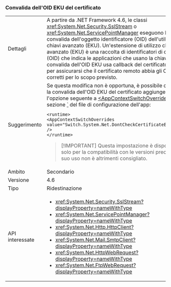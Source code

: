 ### <a name="certificate-eku-oid-validation"></a>Convalida dell'OID EKU del certificato

|   |   |
|---|---|
|Dettagli|A partire da .NET Framework 4.6, le classi <xref:System.Net.Security.SslStream> o <xref:System.Net.ServicePointManager> eseguono la convalida dell'oggetto identificatore (OID) dell'utilizzo chiavi avanzato (EKU). Un'estensione di utilizzo chiavi avanzato (EKU) è una raccolta di identificatori di oggetto (OID) che indica le applicazioni che usano la chiave. La convalida dell'OID EKU usa callback del certificato remoto per assicurarsi che il certificato remoto abbia gli OID corretti per lo scopo previsto.|
|Suggerimento|Se questa modifica non è opportuna, è possibile disabilitare la convalida dell'OID EKU del certificato aggiungendo l'opzione seguente a [\<AppContextSwitchOverrides>](~/docs/framework/configure-apps/file-schema/runtime/appcontextswitchoverrides-element.md) nella sezione [`](~/docs/framework/configure-apps/file-schema/runtime/runtime-element.md) del file di configurazione dell'app:<pre><code class="language-xml">&lt;runtime&gt;&#13;&#10;&lt;AppContextSwitchOverrides&#13;&#10;value=&quot;Switch.System.Net.DontCheckCertificateEKUs=true&quot; /&gt;&#13;&#10;&lt;/runtime&gt;&#13;&#10;</code></pre> <blockquote> [!IMPORTANT] Questa impostazione è disponibile solo per la compatibilità con le versioni precedenti. Il suo uso non è altrimenti consigliato.</blockquote> |
|Ambito|Secondario|
|Versione|4.6|
|Tipo|Ridestinazione|
|API interessate|<ul><li><xref:System.Net.Security.SslStream?displayProperty=nameWithType></li><li><xref:System.Net.ServicePointManager?displayProperty=nameWithType></li><li><xref:System.Net.Http.HttpClient?displayProperty=nameWithType></li><li><xref:System.Net.Mail.SmtpClient?displayProperty=nameWithType></li><li><xref:System.Net.HttpWebRequest?displayProperty=nameWithType></li><li><xref:System.Net.FtpWebRequest?displayProperty=nameWithType></li></ul>|

